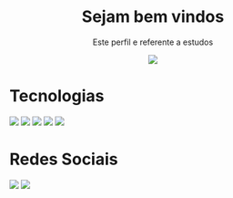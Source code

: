 <h1 align="center">Sejam bem vindos</h1>
<p align="center">Este perfil e referente a estudos</p>
<p align="center">
 <p align="center">
  <a href="https://github.com/DenverCoder1/readme-typing-svg">
	  <img src="https://readme-typing-svg.herokuapp.com?lines=Me+chamo+Paulo+Lacerda;Sou+aluno+fullstack,+Designer!&center=true&width=780&height=45">
  </a>
</p>

# Tecnologias

<img src="https://img.shields.io/badge/Html5-orange?style=for-the-badge&logo=html5&logoColor=white" />  

<img src="https://img.shields.io/badge/Css3-blue?style=for-the-badge&logo=css3&logoColor=white" />  

<img src="https://img.shields.io/badge/Bootstrap-purple?style=for-the-badge&logo=bootstrap&logoColor=white" />

<img src="https://img.shields.io/badge/Git-grey?style=for-the-badge&logo=git&logoColor=white" />

<img src="https://img.shields.io/badge/Github-black?style=for-the-badge&logo=github&logoColor=white" />

# Redes Sociais

<img src="https://img.shields.io/badge/Facebook-blue?style=for-the-badge&logo=facebook&logoColor=white" />  

<img src="https://img.shields.io/badge/Instagran-purple?style=for-the-badge&logo=instagram&logoColor=white" />  

